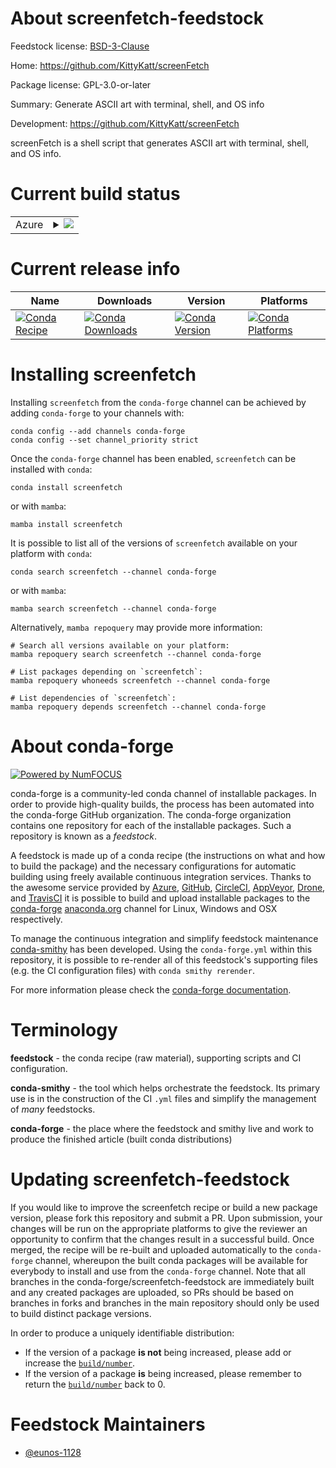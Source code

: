 About screenfetch-feedstock
===========================

Feedstock license: [BSD-3-Clause](https://github.com/conda-forge/screenfetch-feedstock/blob/main/LICENSE.txt)

Home: https://github.com/KittyKatt/screenFetch

Package license: GPL-3.0-or-later

Summary: Generate ASCII art with terminal, shell, and OS info

Development: https://github.com/KittyKatt/screenFetch

screenFetch is a shell script that generates ASCII art with terminal, shell, and OS info.


Current build status
====================


<table>
    
  <tr>
    <td>Azure</td>
    <td>
      <details>
        <summary>
          <a href="https://dev.azure.com/conda-forge/feedstock-builds/_build/latest?definitionId=23382&branchName=main">
            <img src="https://dev.azure.com/conda-forge/feedstock-builds/_apis/build/status/screenfetch-feedstock?branchName=main">
          </a>
        </summary>
        <table>
          <thead><tr><th>Variant</th><th>Status</th></tr></thead>
          <tbody><tr>
              <td>linux_64</td>
              <td>
                <a href="https://dev.azure.com/conda-forge/feedstock-builds/_build/latest?definitionId=23382&branchName=main">
                  <img src="https://dev.azure.com/conda-forge/feedstock-builds/_apis/build/status/screenfetch-feedstock?branchName=main&jobName=linux&configuration=linux%20linux_64_" alt="variant">
                </a>
              </td>
            </tr><tr>
              <td>osx_64</td>
              <td>
                <a href="https://dev.azure.com/conda-forge/feedstock-builds/_build/latest?definitionId=23382&branchName=main">
                  <img src="https://dev.azure.com/conda-forge/feedstock-builds/_apis/build/status/screenfetch-feedstock?branchName=main&jobName=osx&configuration=osx%20osx_64_" alt="variant">
                </a>
              </td>
            </tr><tr>
              <td>osx_arm64</td>
              <td>
                <a href="https://dev.azure.com/conda-forge/feedstock-builds/_build/latest?definitionId=23382&branchName=main">
                  <img src="https://dev.azure.com/conda-forge/feedstock-builds/_apis/build/status/screenfetch-feedstock?branchName=main&jobName=osx&configuration=osx%20osx_arm64_" alt="variant">
                </a>
              </td>
            </tr>
          </tbody>
        </table>
      </details>
    </td>
  </tr>
</table>

Current release info
====================

| Name | Downloads | Version | Platforms |
| --- | --- | --- | --- |
| [![Conda Recipe](https://img.shields.io/badge/recipe-screenfetch-green.svg)](https://anaconda.org/conda-forge/screenfetch) | [![Conda Downloads](https://img.shields.io/conda/dn/conda-forge/screenfetch.svg)](https://anaconda.org/conda-forge/screenfetch) | [![Conda Version](https://img.shields.io/conda/vn/conda-forge/screenfetch.svg)](https://anaconda.org/conda-forge/screenfetch) | [![Conda Platforms](https://img.shields.io/conda/pn/conda-forge/screenfetch.svg)](https://anaconda.org/conda-forge/screenfetch) |

Installing screenfetch
======================

Installing `screenfetch` from the `conda-forge` channel can be achieved by adding `conda-forge` to your channels with:

```
conda config --add channels conda-forge
conda config --set channel_priority strict
```

Once the `conda-forge` channel has been enabled, `screenfetch` can be installed with `conda`:

```
conda install screenfetch
```

or with `mamba`:

```
mamba install screenfetch
```

It is possible to list all of the versions of `screenfetch` available on your platform with `conda`:

```
conda search screenfetch --channel conda-forge
```

or with `mamba`:

```
mamba search screenfetch --channel conda-forge
```

Alternatively, `mamba repoquery` may provide more information:

```
# Search all versions available on your platform:
mamba repoquery search screenfetch --channel conda-forge

# List packages depending on `screenfetch`:
mamba repoquery whoneeds screenfetch --channel conda-forge

# List dependencies of `screenfetch`:
mamba repoquery depends screenfetch --channel conda-forge
```


About conda-forge
=================

[![Powered by
NumFOCUS](https://img.shields.io/badge/powered%20by-NumFOCUS-orange.svg?style=flat&colorA=E1523D&colorB=007D8A)](https://numfocus.org)

conda-forge is a community-led conda channel of installable packages.
In order to provide high-quality builds, the process has been automated into the
conda-forge GitHub organization. The conda-forge organization contains one repository
for each of the installable packages. Such a repository is known as a *feedstock*.

A feedstock is made up of a conda recipe (the instructions on what and how to build
the package) and the necessary configurations for automatic building using freely
available continuous integration services. Thanks to the awesome service provided by
[Azure](https://azure.microsoft.com/en-us/services/devops/), [GitHub](https://github.com/),
[CircleCI](https://circleci.com/), [AppVeyor](https://www.appveyor.com/),
[Drone](https://cloud.drone.io/welcome), and [TravisCI](https://travis-ci.com/)
it is possible to build and upload installable packages to the
[conda-forge](https://anaconda.org/conda-forge) [anaconda.org](https://anaconda.org/)
channel for Linux, Windows and OSX respectively.

To manage the continuous integration and simplify feedstock maintenance
[conda-smithy](https://github.com/conda-forge/conda-smithy) has been developed.
Using the ``conda-forge.yml`` within this repository, it is possible to re-render all of
this feedstock's supporting files (e.g. the CI configuration files) with ``conda smithy rerender``.

For more information please check the [conda-forge documentation](https://conda-forge.org/docs/).

Terminology
===========

**feedstock** - the conda recipe (raw material), supporting scripts and CI configuration.

**conda-smithy** - the tool which helps orchestrate the feedstock.
                   Its primary use is in the construction of the CI ``.yml`` files
                   and simplify the management of *many* feedstocks.

**conda-forge** - the place where the feedstock and smithy live and work to
                  produce the finished article (built conda distributions)


Updating screenfetch-feedstock
==============================

If you would like to improve the screenfetch recipe or build a new
package version, please fork this repository and submit a PR. Upon submission,
your changes will be run on the appropriate platforms to give the reviewer an
opportunity to confirm that the changes result in a successful build. Once
merged, the recipe will be re-built and uploaded automatically to the
`conda-forge` channel, whereupon the built conda packages will be available for
everybody to install and use from the `conda-forge` channel.
Note that all branches in the conda-forge/screenfetch-feedstock are
immediately built and any created packages are uploaded, so PRs should be based
on branches in forks and branches in the main repository should only be used to
build distinct package versions.

In order to produce a uniquely identifiable distribution:
 * If the version of a package **is not** being increased, please add or increase
   the [``build/number``](https://docs.conda.io/projects/conda-build/en/latest/resources/define-metadata.html#build-number-and-string).
 * If the version of a package **is** being increased, please remember to return
   the [``build/number``](https://docs.conda.io/projects/conda-build/en/latest/resources/define-metadata.html#build-number-and-string)
   back to 0.

Feedstock Maintainers
=====================

* [@eunos-1128](https://github.com/eunos-1128/)

